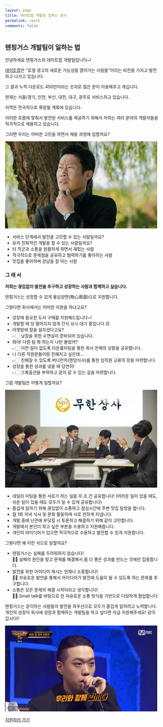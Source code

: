 ```yaml
---
layout: page
title: 데이트팝 개발팀 일하는 방식
permalink: /work
comments: false
---
```


<style>

</style>

## 텐핑거스 개발팀이 일하는 법

안녕하세요 텐핑거스의 데이트팝 개발팀입니다~!

[데이트팝](https://datepop.co.kr/)은 “로컬 광고의 새로운 가능성을 열어가는 사람들”이라는 비전을 가지고 발전하고 나가고 있습니다.

그 결과 누적 다운로드 450만이라는 숫자로 많은 분이 이용해주고 계십니다.

현재는 서울/경기, 인천, 부산, 대전, 대구, 광주로 서비스하고 있습니다.

지역은 전국적으로 확장될 계획에 있습니다.

이러한 흐름에 맞춰서 발전된 서비스를 제공하기 위해서 
저희는 여러 분야의 개발자들을 적극적으로 채용하고 있습니다.

그러면 우리는 어떠한 고민을 하면서 채용 과정에 임할까요?

<img src="/assets/images/work/Untitled.png" width="500px" />

- 서비스 단계에서 발전을 고민할 수 있는 사람일까요?
- 유저 친화적인 개발을 할 수 있는 사람일까요?
- 타 직군과 소통을 원활하게 하면서 재밌는 사람
- 적극적으로 문제점을 공유하고 협력하기를 좋아하는 사람
- 맛집을 좋아하며 강남을 잘 아는 사람

### 그 래 서

**저희는 끊임없이 발전을 추구하고 성장하는 사람과 함께하고 싶습니다.**

텐핑거스는 성장할 수 있게 물심양면(物心兩面)으로 지원합니다.

그렇다면 회사에서는 어떠한 지원을 하냐고요?

- 성장에 필요한 도서 구매를 지원해드립니다~!
- 개발할 때 당 떨어지지 않게 간식 상시 대기 중입니다 😊
- 어젯밤에 잠을 설치셨다고요?<br />
  👉🏻 낮잠을 위한 수면실이 준비되어 있습니다.
- 뭐야! 다른 팀 뭐 하는지 나만 몰랐어?<br />
  👉🏻 이런 일이 없도록 타운홀미팅을 통한 회사 전체의 상황을 공유합니다.
- 나 다른 직원분들이랑 친해지고 싶은데....<br />
  👉🏻 친해질 수 있도록 버디런치(랜덤식사)를 통한 임직원 교류의 장을 마련합니다.
- 성장을 통한 성과를 냈을 때 당연히!<br />
  👉🏻 스톡옵션을 부여하고 같이 갈 수 있는 길을 마련합니다.

그럼 개발팀은 어떻게 일할까요?

<img src="/assets/images/work/Untitled 1.png" width="500px" />

- 데일리 미팅을 통한 서로가 하는 일을 무.조.건 공유합니다!
(어려운 일이 있을 때도, 쉬운 일이 있을 때도 모두가 알 수 있게 공유합니다)
- 즐겁게 일하기 위해 끊임없이 소통하고 점심시간에 주변 맛집 탐방을 합니다.
- 월 1회 저녁 식사 및 문화 활동하며 서로 친하게 지냅니다.
- 개발 중에 난관에 부딪힐 시 토론하고 해결하기 위해 같이 고민합니다.
- 개발에서 본인이 하고 싶은 부분을 수용하고 지원해줍니다.
- 개인의 아이디어가 있으면 적극적으로 수용하고 발전할 수 있게 지원합니다.

그렇다면 왜 이런 식으로 일할까요?

- 텐핑거스는 실패를 두려워하지 않습니다!<br />
  💪🏻 실패의 원인을 찾고 문제를 해결해서 좀 더 좋은 성과를 만드는 것에만 집중합니다.
- 발전을 위한 아이디어 제시는 언제나 소중합니다!<br />
  💪🏻 자유로운 발언을 통해서 아이디어가 발전에 도움이 될 수 있도록 하는 문화를 추구합니다.
- 소통은 모든 문제의 해결 시작이라고 생각합니다!<br />
  💪🏻 Small talk를 바탕으로 한 자유로운 소통 방식을 기반으로 다양하게 협업합니다

텐핑거스는 같이하는 사람들의 발전을 최우선으로 모두가 즐겁게 일하려고 노력합니다. 개인의 성장이 회사에 성장과 함께하는 개발팀을 하고 싶다면 지금 지원해주세요! 같이 갑시다!!

<img src="/assets/images/work/Untitled 2.png" width="500px" />


[지원하러 가기](https://www.wanted.co.kr/company/1650)